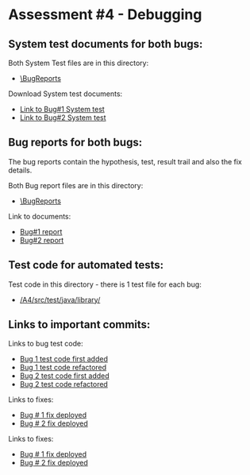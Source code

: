 # Assessment #4 - Debugging


## System test documents for both bugs:
Both System Test files are in this directory:


- <a href="https://github.com/tysau/A4debugging/tree/main/BugReports" target="_blank">\BugReports</a> 
   
Download System test documents:
- <a href="https://github.com/tysau/A4debugging/blob/main/BugReports/Bug1SystemTest.pdf" target="_blank">Link to Bug#1 System test</a>
- <a href="https://github.com/tysau/A4debugging/blob/main/BugReports/Bug2SystemTest.pdf" target="_blank">Link to Bug#2 System test</a>    
   


## Bug reports for both bugs:
<p>The bug reports contain the hypothesis, test, result trail and also the fix details.</p>

Both Bug report files are in this directory:
    
- <a href="https://github.com/tysau/A4debugging/tree/main/BugReports" target="_blank">\BugReports</a>  

Link to documents:
- <a href="https://github.com/tysau/A4debugging/blob/main/BugReports/Bug1%20A4%20Bug%20Report.pdf" target="_blank">Bug#1 report</a>
- <a href="https://github.com/tysau/A4debugging/blob/main/BugReports/Bug2%20A4%20Bug%20Report.pdf" target="_blank">Bug#2 report</a> 



## Test code for automated tests:

Test code in this directory - there is 1 test file for each bug:


- <a href="https://github.com/tysau/A4debugging/tree/main/A4/src/test/java/library" target="_blank">/A4/src/test/java/library/</a> 


## Links to important commits:
Links to bug test code:

- <a href="https://github.com/tysau/A4debugging/commit/3d4fa4ee8c0c8c17fd68b2601ce3b87fc819b656#diff-947e6dafc4b33467863c1f4612b1285ace7aeeb574fe08144d085df960decd31" target="_blank">Bug 1 test code first added</a>
-  <a href="https://github.com/tysau/A4debugging/commit/afb49c18567ef39cc3a4238bf3ac75d8ff045b9a" target="_blank">Bug 1 test code refactored</a>
-  <a href="https://github.com/tysau/A4debugging/commit/a4687e2211363de3689cf4d4df1929fe4cd5cd54" target="_blank">Bug 2 test code first added</a>
-  <a href="https://github.com/tysau/A4debugging/commit/afb49c18567ef39cc3a4238bf3ac75d8ff045b9a#diff-16630fe650e403dc676b87b27c2edfd55837a6915b9021a6ce99f85ecf6db069" target="_blank">Bug 2 test code refactored</a>

Links to fixes:

*  <a href="https://github.com/tysau/A4debugging/commit/e31d5f11f29809e9abfa33d5e66d05e91b363a5c" target="_blank">Bug # 1 fix deployed</a>   
* <a href="https://github.com/tysau/A4debugging/commit/96894c247b36bfb93abcc4a75355a1cc0802b15c" target="_blank">Bug # 2 fix deployed</a>

Links to fixes:

*  <a href="https://github.com/tysau/A4debugging/commit/e31d5f11f29809e9abfa33d5e66d05e91b363a5c">Bug # 1 fix deployed</a>   
* <a href="https://github.com/tysau/A4debugging/commit/96894c247b36bfb93abcc4a75355a1cc0802b15c">Bug # 2 fix deployed</a>

  
    
    

